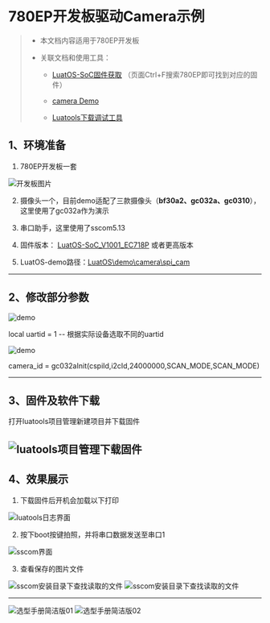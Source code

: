 # 780EP开发板驱动Camera示例

> - 本文档内容适用于780EP开发板
>
> - 关联文档和使用工具：
>
>   - [LuatOS-SoC固件获取](https://gitee.com/openLuat/LuatOS/releases) （页面Ctrl+F搜索780EP即可找到对应的固件）
>
>   - [camera Demo](https://gitee.com/openLuat/LuatOS/tree/master/demo/camera/spi_cam)
>
>   - [Luatools下载调试工具](../doc/%E5%BC%80%E5%8F%91%E5%B7%A5%E5%85%B7%E5%8F%8A%E4%BD%BF%E7%94%A8%E8%AF%B4%E6%98%8E/Luatools%E4%B8%8B%E8%BD%BD%E8%B0%83%E8%AF%95%E5%B7%A5%E5%85%B7.md)

## 1、环境准备

1. 780EP开发板一套

 ![开发板图片](image/%E5%9B%BE%E7%89%871.png)

2. 摄像头一个，目前demo适配了三款摄像头（**bf30a2、gc032a、gc0310**），这里使用了gc032a作为演示

3. 串口助手，这里使用了sscom5.13

4. 固件版本： [LuatOS-SoC_V1001_EC718P](https://gitee.com/openLuat/LuatOS/releases) 或者更高版本

5. LuatOS-demo路径：[LuatOS\demo\camera\spi_cam](https://gitee.com/openLuat/LuatOS/tree/master/demo/camera/spi_cam)
---

## 2、修改部分参数

 ![demo](image/%E5%9B%BE%E7%89%873.png)

local uartid = 1 -- 根据实际设备选取不同的uartid

 ![demo](image/%E5%9B%BE%E7%89%874.png)

camera_id = gc032aInit(cspiId,i2cId,24000000,SCAN_MODE,SCAN_MODE)

---

## 3、固件及软件下载

打开luatools项目管理新建项目并下载固件

 ![luatools项目管理下载固件](image/%E5%9B%BE%E7%89%875.png)
---

## 4、效果展示

1. 下载固件后开机会加载以下打印

 ![luatools日志界面](image/%E5%9B%BE%E7%89%876.png)

2. 按下boot按键拍照，并将串口数据发送至串口1

 ![sscom界面](image/%E5%9B%BE%E7%89%877.png)

3. 查看保存的图片文件

 ![sscom安装目录下查找读取的文件](image/%E5%9B%BE%E7%89%878.png)
 ![sscom安装目录下查找读取的文件](image/%E5%9B%BE%E7%89%879.png)


----


![选型手册简洁版01](image/1.jpg)
![选型手册简洁版02](image/2.jpg)

